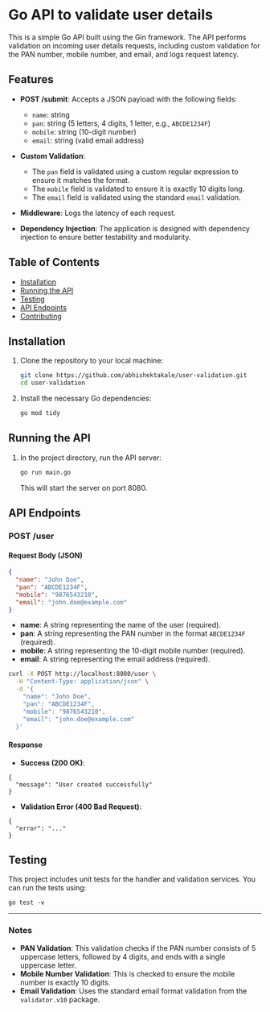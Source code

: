 # Go API to validate user details

This is a simple Go API built using the Gin framework. The API performs validation on incoming user details requests, including custom validation for the PAN number, mobile number, and email, and logs request latency.

## Features

- **POST /submit**: Accepts a JSON payload with the following fields:
  - `name`: string
  - `pan`: string (5 letters, 4 digits, 1 letter, e.g., `ABCDE1234F`)
  - `mobile`: string (10-digit number)
  - `email`: string (valid email address)
  
- **Custom Validation**: 
  - The `pan` field is validated using a custom regular expression to ensure it matches the format.
  - The `mobile` field is validated to ensure it is exactly 10 digits long.
  - The `email` field is validated using the standard `email` validation.
  
- **Middleware**: Logs the latency of each request.

- **Dependency Injection**: The application is designed with dependency injection to ensure better testability and modularity.

## Table of Contents

- [Installation](#installation)
- [Running the API](#running-the-api)
- [Testing](#testing)
- [API Endpoints](#api-endpoints)
- [Contributing](#contributing)

## Installation

1. Clone the repository to your local machine:

   ```bash
   git clone https://github.com/abhishektakale/user-validation.git
   cd user-validation
   ```
2. Install the necessary Go dependencies:

   ```bash
   go mod tidy
   ```

## Running the API

1. In the project directory, run the API server:

   ```bash
   go run main.go
   ```
   This will start the server on port 8080.

## API Endpoints

### POST /user

#### Request Body (JSON)

```json
{
  "name": "John Doe",
  "pan": "ABCDE1234F",
  "mobile": "9876543210",
  "email": "john.doe@example.com"
}
```

- **name**: A string representing the name of the user (required).
- **pan**: A string representing the PAN number in the format `ABCDE1234F` (required).
- **mobile**: A string representing the 10-digit mobile number (required).
- **email**: A string representing the email address (required).

```bash
curl -X POST http://localhost:8080/user \
  -H "Content-Type: application/json" \
  -d '{
    "name": "John Doe",
    "pan": "ABCDE1234F",
    "mobile": "9876543210",
    "email": "john.doe@example.com"
  }'

```

#### Response

- **Success (200 OK)**:

```
{
  "message": "User created successfully"
}
```

- **Validation Error (400 Bad Request)**:

```
{
  "error": "..."
}
```

## Testing

This project includes unit tests for the handler and validation services. You can run the tests using:

```
go test -v
```

---

### Notes

- **PAN Validation**: This validation checks if the PAN number consists of 5 uppercase letters, followed by 4 digits, and ends with a single uppercase letter.
- **Mobile Number Validation**: This is checked to ensure the mobile number is exactly 10 digits.
- **Email Validation**: Uses the standard email format validation from the `validator.v10` package.